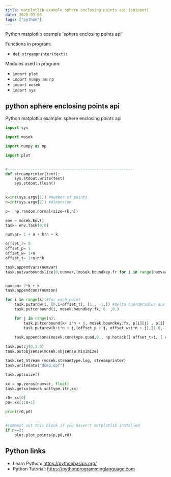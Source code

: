 ```yaml
---
title: matplotlib example sphere enclosing points api (snippet)
date: 2020-03-03
tags: ["python"]
---
```

Python matplotlib example 'sphere enclosing points api'

Functions in program: 
* `def streamprinter(text): `

Modules used in program: 
* `import plot`
* `import numpy as np`
* `import mosek `
* `import sys`

## python sphere enclosing points api

Python matplotlib example: sphere enclosing points api

```python
import sys

import mosek 

import numpy as np

import plot


#--------------------------------------------------------
def streamprinter(text): 
    sys.stdout.write(text) 
    sys.stdout.flush()

    
k=int(sys.argv[1]) #number of points
n=int(sys.argv[2]) #dimension

p=  np.random.normal(size=(k,n))

env = mosek.Env()
task= env.Task(0,0)

numvar= 1 + n + k*n + k

offset_r= 0
offset_p= 1
offset_w= 1+n
offset_t= 1+n+n*k

task.appendvars(numvar)
task.putvarboundslice(0,numvar,[mosek.boundkey.fr for i in range(numvar)], np.zeros(numvar), np.zeros(numvar))


numcon= 2*k + k
task.appendcons(numcon)

for i in range(k):#for each point
    task.putarow(i, [0,i+offset_t], [1., -1,]) #delta coord#radius aux
    task.putconbound(i, mosek.boundkey.fx, 0. ,0.)

    for j in range(n):
        task.putconbound(k+ i*n + j, mosek.boundkey.fx, p[i][j] , p[i][j])
        task.putarow(k+i*n + j,[offset_p + j, offset_w+i*n + j],[1.0,-1.0])

    task.appendcone(mosek.conetype.quad,0., np.hstack([ offset_t+i, [ offset_w+i*n + j for j in range(n)]] ))
        
task.putcj(0,1.0)
task.putobjsense(mosek.objsense.minimize)

task.set_Stream (mosek.streamtype.log, streamprinter)
task.writedata("dump.opf")

task.optimize()

xx = np.zeros(numvar, float) 
task.getxx(mosek.soltype.itr,xx)

r0= xx[0]
p0= xx[1:n+1]

print(r0,p0)


#comment out this block if you haven't matplotlib installed
if n==2:
    plot.plot_points(p,p0,r0)


```

## Python links

- Learn Python: https://pythonbasics.org/
- Python Tutorial: https://pythonprogramminglanguage.com
